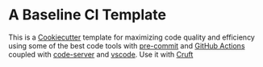 # A Baseline CI Template

This is a [Cookiecutter](https://github.com/cookiecutter/cookiecutter) template for maximizing code quality and
efficiency using some of the best code tools with [pre-commit](https://github.com/pre-commit/pre-commit) and
[GitHub Actions](https://github.com/features/actions) coupled with [code-server](https://github.com/coder/code-server)
and [vscode](https://github.com/microsoft/vscode). Use it with [Cruft](https://github.com/cruft/cruft)
